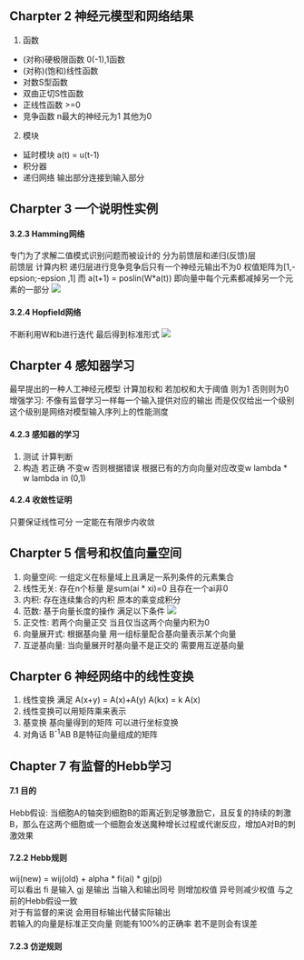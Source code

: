 ## Charpter 2 神经元模型和网络结果
1. 函数
  - (对称)硬极限函数 0(-1),1函数
  - (对称)(饱和)线性函数
  - 对数S型函数
  - 双曲正切S性函数 
  - 正线性函数 >=0
  - 竞争函数 n最大的神经元为1 其他为0

2. 模块
  - 延时模块 a(t) = u(t-1)
  - 积分器
  - 递归网络 输出部分连接到输入部分

## Charpter 3 一个说明性实例 
#### 3.2.3 Hamming网络
专门为了求解二值模式识别问题而被设计的  分为前馈层和递归(反馈)层  
前馈层 计算内积  递归层进行竞争竞争后只有一个神经元输出不为0  权值矩阵为[1,-epsion;-epsion ,1] 而 a(t+1) = poslin(W*a(t)) 即向量中每个元素都减掉另一个元素的一部分
![](http://o88xvi2w5.bkt.clouddn.com/sjwlsj3.2.3.png)

#### 3.2.4 Hopfield网络 
不断利用W和b进行迭代 最后得到标准形式
![](http://o88xvi2w5.bkt.clouddn.com/sjwlsj3.2.4.png)

## Charpter 4 感知器学习
最早提出的一种人工神经元模型  计算加权和 若加权和大于阈值 则为1 否则则为0 
增强学习: 不像有监督学习一样每一个输入提供对应的输出 而是仅仅给出一个级别 这个级别是网络对模型输入序列上的性能测度
#### 4.2.3 感知器的学习
1. 测试  计算判断
2. 构造 若正确 不变w 否则根据错误 根据已有的方向向量对应改变w  lambda * w lambda in (0,1)

#### 4.2.4 收敛性证明
只要保证线性可分 一定能在有限步内收敛

## Charpter 5 信号和权值向量空间
1. 向量空间: 一组定义在标量域上且满足一系列条件的元素集合
2. 线性无关: 存在n个标量 是sum(ai * xi)=0 且存在一个ai非0
3. 内积: 存在连续集合的内积  原本的乘变成积分
4. 范数: 基于向量长度的操作  满足以下条件
![](http://o88xvi2w5.bkt.clouddn.com/sjwlsj5.2.5.png)
5. 正交性: 若两个向量正交 当且仅当这两个向量内积为0
6. 向量展开式: 根据基向量 用一组标量配合基向量表示某个向量
7. 互逆基向量: 当向量展开时基向量不是正交的 需要用互逆基向量

## Charpter 6 神经网络中的线性变换
1. 线性变换 满足 A(x+y) = A(x)+A(y) A(kx) = k A(x)
2. 线性变换可以用矩阵乘来表示
3. 基变换 基向量得到的矩阵 可以进行坐标变换
4. 对角话 B<sup>-1</sup>AB  B是特征向量组成的矩阵

## Chapter 7 有监督的Hebb学习
#### 7.1 目的
Hebb假设: 当细胞A的轴突到细胞B的距离近到足够激励它，且反复的持续的刺激B，那么在这两个细胞或一个细胞会发送魔种增长过程或代谢反应，增加A对B的刺激效果

#### 7.2.2 Hebb规则
wij(new) = wij(old) + alpha * fi(ai) * gj(pj)  
可以看出 fi 是输入  gj 是输出 当输入和输出同号 则增加权值 异号则减少权值 与之前的Hebb假设一致  
对于有监督的来说 会用目标输出代替实际输出  
若输入的向量是标准正交向量 则能有100%的正确率  若不是则会有误差  

#### 7.2.3 仿逆规则



